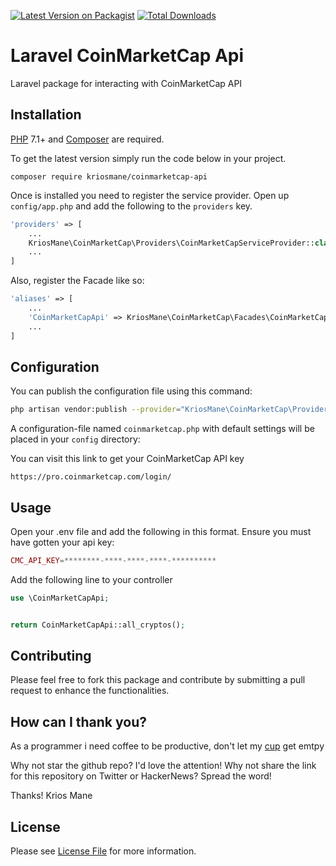[![Latest Version on Packagist](https://img.shields.io/packagist/v/kriosmane/coinmarketcap-api.svg?style=flat-square)](https://packagist.org/packages/kriosmane/coinmarketcap-api)
[![Total Downloads](https://img.shields.io/packagist/dt/kriosmane/coinmarketcap-api.svg?style=flat-square)](https://packagist.org/packages/kriosmane/coinmarketcap-api)

# Laravel CoinMarketCap Api
Laravel package for interacting with CoinMarketCap API

## Installation

[PHP](https://php.net) 7.1+ and [Composer](https://getcomposer.org) are required.

To get the latest version simply run the code below in your project.

```
composer require kriosmane/coinmarketcap-api
```
Once is installed you need to register the service provider. Open up `config/app.php` and add the following to the `providers` key.

```php
'providers' => [
    ...
    KriosMane\CoinMarketCap\Providers\CoinMarketCapServiceProvider::class,
    ...
]
```

Also, register the Facade like so:

```php
'aliases' => [
    ...
    'CoinMarketCapApi' => KriosMane\CoinMarketCap\Facades\CoinMarketCap::class 
    ...
]
```

## Configuration

You can publish the configuration file using this command:

```bash
php artisan vendor:publish --provider="KriosMane\CoinMarketCap\Providers\CoinMarketCapServiceProvider"
```

A configuration-file named `coinmarketcap.php` with default settings will be placed in your `config` directory:

You can visit this link to get your CoinMarketCap API key

```
https://pro.coinmarketcap.com/login/
```

## Usage

Open your .env file and add the following in this format. Ensure you must have gotten your api key:

```php
CMC_API_KEY=********-****-****-****-**********
```

Add the following line to your controller

```php
use \CoinMarketCapApi;


return CoinMarketCapApi::all_cryptos();


```

## Contributing

Please feel free to fork this package and contribute by submitting a pull request to enhance the functionalities.

## How can I thank you?
As a programmer i need coffee to be productive, don't let my [cup](https://www.buymeacoffee.com/kriosmane) get emtpy

Why not star the github repo? I'd love the attention! Why not share the link for this repository on Twitter or HackerNews? Spread the word!


Thanks!
Krios Mane

## License

Please see [License File](LICENSE.md) for more information.

